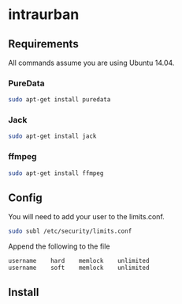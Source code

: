 # intraurban

## Requirements

All commands assume you are using Ubuntu 14.04.

### PureData
```bash
sudo apt-get install puredata
```

### Jack
```bash
sudo apt-get install jack
```

### ffmpeg
```bash
sudo apt-get install ffmpeg
```

## Config

You will need to add your user to the limits.conf.
```bash
sudo subl /etc/security/limits.conf
```

Append the following to the file

	username    hard    memlock    unlimited
	username    soft    memlock    unlimited

## Install
